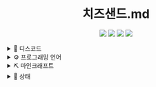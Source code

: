 <div align="center">

  # 치즈샌드.md
  [![](https://img.shields.io/badge/-choijoung1479@gmail.com-EA4335?style=for-the-badge&logo=Gmail&logoColor=fcfcfc)](mailto:choijoung1479@gmail.com)
  [![](https://dcbadge.vercel.app/api/shield/541524642662318080)](mailto:cheesesand)
  [![](https://img.shields.io/badge/-cheesesand__-9146FF?style=for-the-badge&logo=Twitch&logoColor=fcfcfc)](https://www.twitch.tv/cheesesand_)
  [![](https://img.shields.io/badge/-CheeseSand-FF0000?style=for-the-badge&logo=Youtube&logoColor=fcfcfc)](https://www.youtube.com/@CheeseSand)
</div>

<details><summary>💬 디스코드</summary>
<ul style="list-style-type: none;">
<li>

  [<img src="res/치즈샌드_디스코드.png" width="48px"></img>](https://discord.gg/U6squ2hbyp)
  [<img src="res/CHEESESAND_ONLINE.png" width="48px"></img>](https://discord.com/df7xkSqyDP)
</li>
</ui>
</details>

<details><summary>⚙️ 프로그래밍 언어</summary>
<ul style="list-style-type: none;">
<li>

  ![C](https://img.shields.io/badge/C-A8B9CC?style=for-the-badge&logo=C&logoColor=fcfcfc)
  ![Python](https://img.shields.io/badge/Python-3776AB?style=for-the-badge&logo=Python&logoColor=fcfcfc)
  ![Kotlin](https://img.shields.io/badge/Kotlin-7F52FF?style=for-the-badge&logo=Kotlin&logoColor=fcfcfc)
</li>
</ui>
</details>

<details><summary>⛏️ 마인크래프트</summary>
<ul style="list-style-type: none;">

<li><details><summary>서버</summary>
<ul style="list-style-type: none;">
  <li><p>test 1</p></li>
  <li><p>test 2</p></li>
  <li><p>test 3</p></li>
</ul>
</details></li>

<li><details><summary>프로젝트</summary>
<ul style="list-style-type: none;">
  <li><p>test 1</p></li>
  <li><p>test 2</p></li>
  <li><p>test 3</p></li>
</ul>
</details></li>

</ul>
</details>

<details><summary>📑 상태</summary>
<ul style="list-style-type: none;">

  <li>
  
  [<img src="http://github-profile-summary-cards.vercel.app/api/cards/profile-details?username=CheeseSand&theme=default"></img>](https://github.com/CheeseSand)</li>
  <li>
  
  [<img src="https://github-contribution-stats.vercel.app/api/?username=CheeseSand"></img>](https://github.com/CheeseSand)
  [<img src="https://github-readme-stats.vercel.app/api?username=CheeseSand&count_private=true&show_icons=true&include_all_commits=true"></img>](https://github.com/CheeseSand)</li>
<ul>
</details>